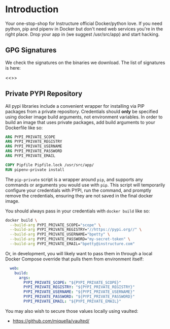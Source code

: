 # Introduction

Your one-stop-shop for Instructure official Docker/python love. If you need python, pip and pipenv
in Docker but don't need web services you're in the right place. Drop your
app in (we suggest /usr/src/app) and start hacking.

## GPG Signatures

We check the signatures on the binaries we download.  The list of signatures is here:

<<>>

## Private PYPI Repository

All pypi libraries include a convenient wrapper for installing via PIP packages from
a private repository. Credentials should **only** be specified using docker
image build arguments, not environment variables. In order to build an image
that uses private packages, add build arguments to your Dockerfile like so:

```Dockerfile
ARG PYPI_PRIVATE_SCOPE
ARG PYPI_PRIVATE_REGISTRY
ARG PYPI_PRIVATE_USERNAME
ARG PYPI_PRIVATE_PASSWORD
ARG PYPI_PRIVATE_EMAIL

COPY Pipfile Pipfile.lock /usr/src/app/
RUN pipenv-private install
```

The `pip-private` script is a wrapper around `pip`, and supports any commands or
arguments you would use with `pip`. This script will temporarily configure your
credentials with PYPI, run the command, and promptly remove the credentials,
ensuring they are not saved in the final docker image.

You should always pass in your credentials with `docker build` like so:

```sh
docker build \
  --build-arg PYPI_PRIVATE_SCOPE="scope" \
  --build-arg PYPI_PRIVATE_REGISTRY="//https://pypi.org//" \
  --build-arg PYPI_PRIVATE_USERNAME="bpetty" \
  --build-arg PYPI_PRIVATE_PASSWORD="my-secret-token" \
  --build-arg PYPI_PRIVATE_EMAIL="bpetty@instructure.com"
```

Or, in development, you will likely want to pass them in through a local Docker
Compose override that pulls them from environment itself:

```yml
  web:
    build:
      args:
        PYPI_PRIVATE_SCOPE: "${PYPI_PRIVATE_SCOPE}"
        PYPI_PRIVATE_REGISTRY: "${PYPI_PRIVATE_REGISTRY}"
        PYPI_PRIVATE_USERNAME: "${PYPI_PRIVATE_USERNAME}"
        PYPI_PRIVATE_PASSWORD: "${PYPI_PRIVATE_PASSWORD}"
        PYPI_PRIVATE_EMAIL: "${PYPI_PRIVATE_EMAIL}"
```

You may also wish to secure those values locally using vaulted:
* https://github.com/miquella/vaulted/
